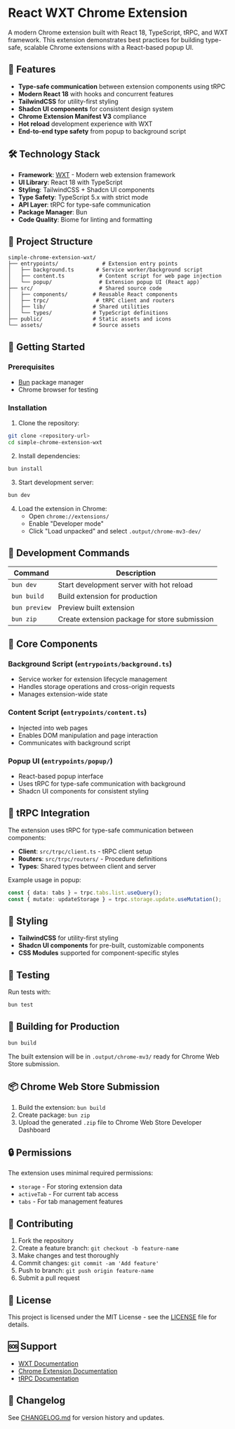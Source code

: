 # React WXT Chrome Extension

A modern Chrome extension built with React 18, TypeScript, tRPC, and WXT framework. This extension demonstrates best practices for building type-safe, scalable Chrome extensions with a React-based popup UI.

## 🚀 Features

- **Type-safe communication** between extension components using tRPC
- **Modern React 18** with hooks and concurrent features
- **TailwindCSS** for utility-first styling
- **Shadcn UI components** for consistent design system
- **Chrome Extension Manifest V3** compliance
- **Hot reload** development experience with WXT
- **End-to-end type safety** from popup to background script

## 🛠️ Technology Stack

- **Framework**: [WXT](https://wxt.dev/) - Modern web extension framework
- **UI Library**: React 18 with TypeScript
- **Styling**: TailwindCSS + Shadcn UI components
- **Type Safety**: TypeScript 5.x with strict mode
- **API Layer**: tRPC for type-safe communication
- **Package Manager**: Bun
- **Code Quality**: Biome for linting and formatting

## 📁 Project Structure

```
simple-chrome-extension-wxt/
├── entrypoints/              # Extension entry points
│   ├── background.ts       # Service worker/background script
│   ├── content.ts           # Content script for web page injection
│   └── popup/               # Extension popup UI (React app)
├── src/                     # Shared source code
│   ├── components/        # Reusable React components
│   ├── trpc/               # tRPC client and routers
│   ├── lib/               # Shared utilities
│   └── types/             # TypeScript definitions
├── public/                # Static assets and icons
└── assets/                # Source assets
```

## 🚦 Getting Started

### Prerequisites

- [Bun](https://bun.sh/) package manager
- Chrome browser for testing

### Installation

1. Clone the repository:
```bash
git clone <repository-url>
cd simple-chrome-extension-wxt
```

2. Install dependencies:
```bash
bun install
```

3. Start development server:
```bash
bun dev
```

4. Load the extension in Chrome:
   - Open `chrome://extensions/`
   - Enable "Developer mode"
   - Click "Load unpacked" and select `.output/chrome-mv3-dev/`

## 🧪 Development Commands

| Command | Description |
|---------|-------------|
| `bun dev` | Start development server with hot reload |
| `bun build` | Build extension for production |
| `bun preview` | Preview built extension |
| `bun zip` | Create extension package for store submission |

## 🔧 Core Components

### Background Script (`entrypoints/background.ts`)
- Service worker for extension lifecycle management
- Handles storage operations and cross-origin requests
- Manages extension-wide state

### Content Script (`entrypoints/content.ts`)
- Injected into web pages
- Enables DOM manipulation and page interaction
- Communicates with background script

### Popup UI (`entrypoints/popup/`)
- React-based popup interface
- Uses tRPC for type-safe communication with background
- Shadcn UI components for consistent styling

## 📡 tRPC Integration

The extension uses tRPC for type-safe communication between components:

- **Client**: `src/trpc/client.ts` - tRPC client setup
- **Routers**: `src/trpc/routers/` - Procedure definitions
- **Types**: Shared types between client and server

Example usage in popup:
```typescript
const { data: tabs } = trpc.tabs.list.useQuery();
const { mutate: updateStorage } = trpc.storage.update.useMutation();
```

## 🎨 Styling

- **TailwindCSS** for utility-first styling
- **Shadcn UI components** for pre-built, customizable components
- **CSS Modules** supported for component-specific styles

## 🧪 Testing

Run tests with:
```bash
bun test
```

## 🚀 Building for Production

```bash
bun build
```

The built extension will be in `.output/chrome-mv3/` ready for Chrome Web Store submission.

## 📦 Chrome Web Store Submission

1. Build the extension: `bun build`
2. Create package: `bun zip`
3. Upload the generated `.zip` file to Chrome Web Store Developer Dashboard

## 🔒 Permissions

The extension uses minimal required permissions:
- `storage` - For storing extension data
- `activeTab` - For current tab access
- `tabs` - For tab management features

## 🤝 Contributing

1. Fork the repository
2. Create a feature branch: `git checkout -b feature-name`
3. Make changes and test thoroughly
4. Commit changes: `git commit -am 'Add feature'`
5. Push to branch: `git push origin feature-name`
6. Submit a pull request

## 📄 License

This project is licensed under the MIT License - see the [LICENSE](LICENSE) file for details.

## 🆘 Support

- [WXT Documentation](https://wxt.dev/)
- [Chrome Extension Documentation](https://developer.chrome.com/docs/extensions/mv3/)
- [tRPC Documentation](https://trpc.io/)

## 🔄 Changelog

See [CHANGELOG.md](CHANGELOG.md) for version history and updates.
